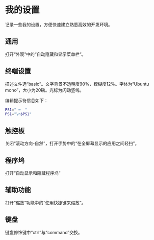# 我的设置

记录一些我的设置，方便快速建立熟悉高效的开发环境。

## 通用

打开“外观”中的“自动隐藏和显示菜单栏”。

## 终端设置

描述文件选“basic”。文字背景不透明度90%，模糊度12%。字体为“Ubuntu mono”，大小为20磅。光标为闪动竖线。

编辑提示符信息如下：

```sh
PS1=" ⌨️  "
PS1="\n$PS1"
```

## 触控板

关闭“滚动方向-自然”，打开手势中的“在全屏幕显示的应用之间轻扫”。

## 程序坞

打开“自动显示和隐藏程序坞”

## 辅助功能

打开“缩放”功能中的“使用快捷键来缩放”。

## 键盘

键盘修饰键中“ctrl”与“command”交换。


